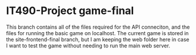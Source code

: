 # IT490-Project game-final
This branch contains all of the files required for the API conneciton, and the files for running the basic game on localhost. The current game is stored in the site-frontend-final branch, but I am keeping the web folder here in case I want to test the game without needing to run the main web server.
